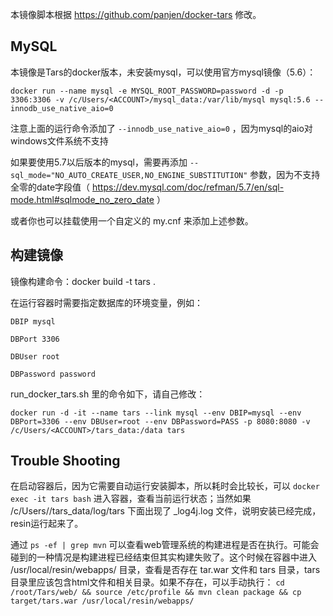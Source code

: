 本镜像脚本根据 https://github.com/panjen/docker-tars 修改。

MySQL
-----
本镜像是Tars的docker版本，未安装mysql，可以使用官方mysql镜像（5.6）：
```
docker run --name mysql -e MYSQL_ROOT_PASSWORD=password -d -p 3306:3306 -v /c/Users/<ACCOUNT>/mysql_data:/var/lib/mysql mysql:5.6 --innodb_use_native_aio=0
```
注意上面的运行命令添加了 `--innodb_use_native_aio=0` ，因为mysql的aio对windows文件系统不支持

如果要使用5.7以后版本的mysql，需要再添加 `--sql_mode="NO_AUTO_CREATE_USER,NO_ENGINE_SUBSTITUTION"` 参数，因为不支持全零的date字段值（ https://dev.mysql.com/doc/refman/5.7/en/sql-mode.html#sqlmode_no_zero_date ）

或者你也可以挂载使用一个自定义的 my.cnf 来添加上述参数。

构建镜像
-------
镜像构建命令：docker build -t tars .

在运行容器时需要指定数据库的环境变量，例如：
```
DBIP mysql

DBPort 3306

DBUser root

DBPassword password
```
run_docker_tars.sh 里的命令如下，请自己修改：
```
docker run -d -it --name tars --link mysql --env DBIP=mysql --env DBPort=3306 --env DBUser=root --env DBPassword=PASS -p 8080:8080 -v /c/Users/<ACCOUNT>/tars_data:/data tars
```

Trouble Shooting
----------------

在启动容器后，因为它需要自动运行安装脚本，所以耗时会比较长，可以 `docker exec -it tars bash` 进入容器，查看当前运行状态；当然如果 /c/Users/<ACCOUNT>/tars_data/log/tars 下面出现了 _log4j.log 文件，说明安装已经完成，resin运行起来了。

通过 `ps -ef | grep mvn` 可以查看web管理系统的构建进程是否在执行。可能会碰到的一种情况是构建进程已经结束但其实构建失败了。这个时候在容器中进入 /usr/local/resin/webapps/ 目录，查看是否存在 tar.war 文件和 tars 目录，tars目录里应该包含html文件和相关目录。如果不存在，可以手动执行： `cd /root/Tars/web/ && source /etc/profile && mvn clean package && cp target/tars.war /usr/local/resin/webapps/`
